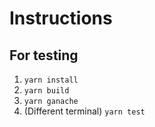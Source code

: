 # Instructions

## For testing
1. `yarn install`
2. `yarn build`
4. `yarn ganache`
5. (Different terminal) `yarn test`